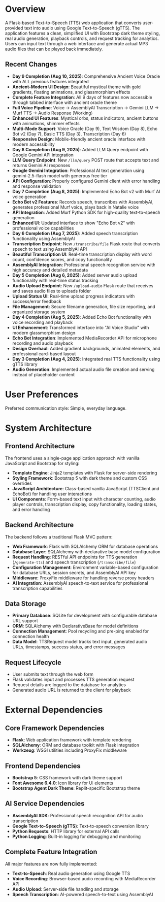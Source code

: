 # Overview

A Flask-based Text-to-Speech (TTS) web application that converts user-provided text into audio using Google Text-to-Speech (gTTS). The application features a clean, simplified UI with Bootstrap dark theme styling, real audio generation, playback controls, and request tracking for analytics. Users can input text through a web interface and generate actual MP3 audio files that can be played back immediately.

## Recent Changes
- **Day 9 Completion (Aug 10, 2025)**: Comprehensive Ancient Voice Oracle with ALL previous features integrated
- **Ancient-Modern UI Design**: Beautiful mystical theme with gold gradients, floating animations, and glassmorphism effects
- **Complete Feature Integration**: All 9 days of features now accessible through tabbed interface with ancient oracle theme
- **Full Voice Pipeline**: Voice → AssemblyAI Transcription → Gemini LLM → Murf TTS → Audio Response (Working)
- **Enhanced UI Features**: Mystical orbs, status indicators, ancient buttons with animations, shimmer effects
- **Multi-Mode Support**: Voice Oracle (Day 9), Text Wisdom (Day 8), Echo Bot v2 (Day 7), Basic TTS (Day 3), Transcription (Day 6)
- **Responsive Design**: Mobile-friendly ancient oracle interface with modern accessibility
- **Day 8 Completion (Aug 9, 2025)**: Added LLM Query endpoint with Google Gemini API integration
- **LLM Query Endpoint**: New `/llm/query` POST route that accepts text and returns Gemini AI responses
- **Google Gemini Integration**: Professional AI text generation using gemini-2.5-flash model with generous free tier
- **API Configuration**: Properly configured Gemini client with error handling and response validation
- **Day 7 Completion (Aug 8, 2025)**: Implemented Echo Bot v2 with Murf AI voice generation
- **Echo Bot v2 Features**: Records speech, transcribes with AssemblyAI, generates professional Murf voice, plays back in Natalie voice
- **API Integration**: Added Murf Python SDK for high-quality text-to-speech generation
- **Enhanced UI**: Updated interface to show "Echo Bot v2" with professional voice capabilities
- **Day 6 Completion (Aug 7, 2025)**: Added speech transcription functionality using AssemblyAI
- **Transcription Endpoint**: New `/transcribe/file` Flask route that converts speech to text using AssemblyAI API
- **Beautiful Transcription UI**: Real-time transcription display with word count, confidence scores, and copy functionality
- **AssemblyAI Integration**: Professional speech recognition service with high accuracy and detailed metadata
- **Day 5 Completion (Aug 6, 2025)**: Added server audio upload functionality with real-time status tracking
- **Audio Upload Endpoint**: New `/upload-audio` Flask route that receives and saves audio files to uploads folder
- **Upload Status UI**: Real-time upload progress indicators with success/error feedback
- **File Management**: Secure filename generation, file size reporting, and organized storage system
- **Day 4 Completion (Aug 5, 2025)**: Added Echo Bot functionality with voice recording and playback
- **UI Enhancement**: Transformed interface into "AI Voice Studio" with modern glassmorphism design
- **Echo Bot Integration**: Implemented MediaRecorder API for microphone recording and audio playback
- **Design Overhaul**: Added gradient backgrounds, animated elements, and professional card-based layout
- **Day 3 Completion (Aug 4, 2025)**: Integrated real TTS functionality using gTTS library
- **Audio Generation**: Implemented actual audio file creation and serving instead of placeholder content

# User Preferences

Preferred communication style: Simple, everyday language.

# System Architecture

## Frontend Architecture
The frontend uses a single-page application approach with vanilla JavaScript and Bootstrap for styling:
- **Template Engine**: Jinja2 templates with Flask for server-side rendering
- **Styling Framework**: Bootstrap 5 with dark theme and custom CSS overrides
- **JavaScript Architecture**: Class-based vanilla JavaScript (TTSClient and EchoBot) for handling user interactions
- **UI Components**: Form-based text input with character counting, audio player controls, transcription display, copy functionality, loading states, and error handling

## Backend Architecture
The backend follows a traditional Flask MVC pattern:
- **Web Framework**: Flask with SQLAlchemy ORM for database operations
- **Database Layer**: SQLAlchemy with declarative base model configuration
- **Request Handling**: RESTful API endpoints for TTS generation (`/generate-tts`) and speech transcription (`/transcribe/file`)
- **Configuration Management**: Environment variable-based configuration for database URLs, session secrets, and AssemblyAI API key
- **Middleware**: ProxyFix middleware for handling reverse proxy headers
- **AI Integration**: AssemblyAI speech-to-text service for professional transcription capabilities

## Data Storage
- **Primary Database**: SQLite for development with configurable database URL support
- **ORM**: SQLAlchemy with DeclarativeBase for model definitions
- **Connection Management**: Pool recycling and pre-ping enabled for connection health
- **Data Model**: TTSRequest model tracks text input, generated audio URLs, timestamps, success status, and error messages

## Request Lifecycle
- User submits text through the web form
- Flask validates input and processes TTS generation request
- Request details are logged to the database for analytics
- Generated audio URL is returned to the client for playback

# External Dependencies

## Core Framework Dependencies
- **Flask**: Web application framework with template rendering
- **SQLAlchemy**: ORM and database toolkit with Flask integration
- **Werkzeug**: WSGI utilities including ProxyFix middleware

## Frontend Dependencies
- **Bootstrap 5**: CSS framework with dark theme support
- **Font Awesome 6.4.0**: Icon library for UI elements
- **Bootstrap Agent Dark Theme**: Replit-specific Bootstrap theme

## AI Service Dependencies
- **AssemblyAI SDK**: Professional speech recognition API for audio transcription
- **Google Text-to-Speech (gTTS)**: Text-to-speech conversion library
- **Python Requests**: HTTP library for external API calls
- **Python Logging**: Built-in logging for debugging and monitoring

## Complete Feature Integration
All major features are now fully implemented:
- **Text-to-Speech**: Real audio generation using Google TTS
- **Voice Recording**: Browser-based audio recording with MediaRecorder API
- **Audio Upload**: Server-side file handling and storage
- **Speech Transcription**: AI-powered speech-to-text using AssemblyAI